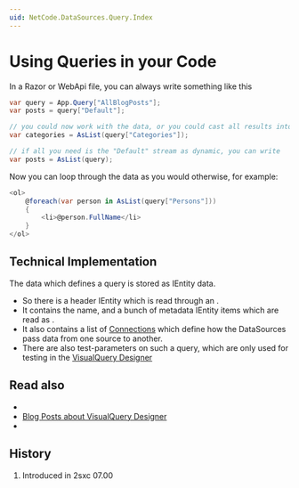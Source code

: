 ```yaml
---
uid: NetCode.DataSources.Query.Index
---
```


# Using Queries in your Code

In a Razor or WebApi file, you can always write something like this

```cs
var query = App.Query["AllBlogPosts"];
var posts = query["Default"];

// you could now work with the data, or you could cast all results into dynamic objects, like...
var categories = AsList(query["Categories"]);

// if all you need is the "Default" stream as dynamic, you can write
var posts = AsList(query);
```

Now you can loop through the data as you would otherwise, for example: 

```cs
<ol>
    @foreach(var person in AsList(query["Persons"]))
    {
        <li>@person.FullName</li>
    }
</ol>
```

## Technical Implementation

The data which defines a query is stored as IEntity data. 

* So there is a header IEntity which is read through an [](xref:ToSic.Eav.DataSources.Queries.QueryDefinition).
* It contains the name, and a bunch of metadata IEntity items which are read as [](xref:ToSic.Eav.DataSources.Queries.QueryPartDefinition). 
* It also contains a list of [Connections](xref:ToSic.Eav.DataSources.Queries.Connection) which define how the DataSources pass data from one source to another.
* There are also test-parameters on such a query, which are only used for testing in the [VisualQuery Designer](xref:Basics.Query.VisualQuery.Index)

## Read also

* [](xref:Basics.Query.Parameters.Index)
* [Blog Posts about VisualQuery Designer](https://2sxc.org/en/blog/tag/visual-query-designer)
* [](xref:NetCode.DataSources.DataSource)


## History

1. Introduced in 2sxc 07.00


